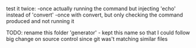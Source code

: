 test it twice:
-once actually running the command but injecting 'echo' instead of 'convert'
-once with convert, but only checking the command produced and not running it


TODO: rename this folder 'generator' - kept this name so that I could follow big change on source control since git was't matching similar files
